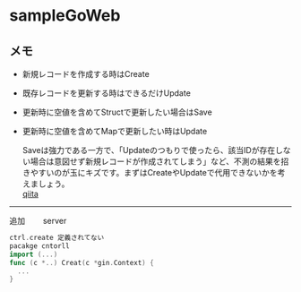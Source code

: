 # sampleGoWeb
## メモ
- 新規レコードを作成する時はCreate
- 既存レコードを更新する時はできるだけUpdate
- 更新時に空値を含めてStructで更新したい場合はSave
- 更新時に空値を含めてMapで更新したい時はUpdate

  Saveは強力である一方で、「Updateのつもりで使ったら、該当IDが存在しない場合は意図せず新規レコードが作成されてしまう」など、不測の結果を招きやすいのが玉にキズです。まずはCreateやUpdateで代用できないかを考えましょう。  
  [qiita](https://qiita.com/ttiger55/items/3606b8dd570637c12387)
---  
追加　　
server  
```go
ctrl.create 定義されてない　　
pacakge cntorll  
import (...)  
func (c *..) Creat(c *gin.Context) {
  ...
}
```
